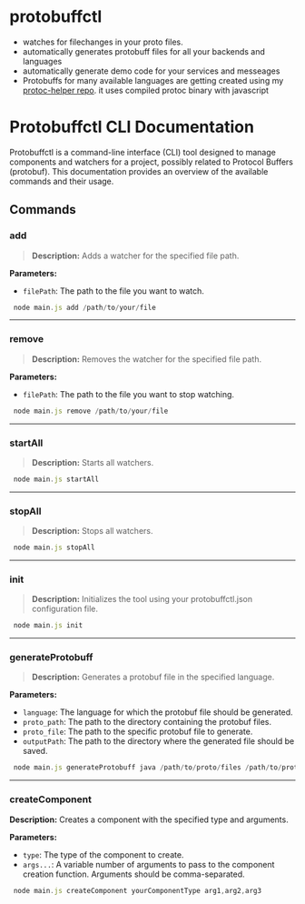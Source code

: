 # protobuffctl 
- watches for filechanges in your proto files.
- automatically generates protobuff files for all your backends and languages
- automatically generate demo code for your services and messeages
-  Protobuffs for many available languages are getting created using my <a href="https://github.com/ji-podhead/protoc-helper">protoc-helper repo</a>. it uses  compiled protoc binary with javascript
  
# Protobuffctl CLI Documentation
Protobuffctl is a command-line interface (CLI) tool designed to manage components and watchers for a project, possibly related to Protocol Buffers (protobuf). This documentation provides an overview of the available commands and their usage.
## Commands
### add 
> **Description:** Adds a watcher for the specified file path.

**Parameters:**
- `filePath`: The path to the file you want to watch.
```javascript
 node main.js add /path/to/your/file
 ````
---
### remove 
> **Description:** Removes the watcher for the specified file path.

**Parameters:**
- `filePath`: The path to the file you want to stop watching.
```javascript
 node main.js remove /path/to/your/file
 ````
---
### startAll
> **Description:** Starts all watchers.
```javascript
 node main.js startAll
 ````
---
### stopAll
> **Description:** Stops all watchers.
```javascript
 node main.js stopAll
 ````
---
### init
> **Description:** Initializes the tool using your protobuffctl.json configuration file.
```javascript
 node main.js init
 ````
---
### generateProtobuff 
> **Description:** Generates a protobuf file in the specified language.

**Parameters:**
- `language`: The language for which the protobuf file should be generated.
- `proto_path`: The path to the directory containing the protobuf files.
- `proto_file`: The path to the specific protobuf file to generate.
- `outputPath`: The path to the directory where the generated file should be saved.
```javascript
 node main.js generateProtobuff java /path/to/proto/files /path/to/proto/file.proto /path/to/output
 ````
---
### createComponent
**Description:** Creates a component with the specified type and arguments.

**Parameters:**
- `type`: The type of the component to create.
- `args...`: A variable number of arguments to pass to the component creation function. Arguments should be comma-separated.
```javascript
 node main.js createComponent yourComponentType arg1,arg2,arg3
 ````

